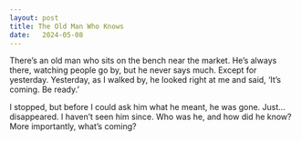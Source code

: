 ```yaml
---
layout: post
title: The Old Man Who Knows
date:   2024-05-08
---
```


There’s an old man who sits on the bench near the market. He’s always there, watching people go by, but he never says much. Except for yesterday. Yesterday, as I walked by, he looked right at me and said, ‘It’s coming. Be ready.’ 

I stopped, but before I could ask him what he meant, he was gone. Just... disappeared. I haven’t seen him since. Who was he, and how did he know? More importantly, what’s coming?
